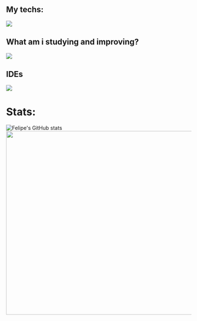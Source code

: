 ## My techs: 
<div>
    <img src="https://skillicons.dev/icons?i=python,typescript,html,scss,django,python,react,cypress,ubuntu,postman" /><br>
</div>
          

## What am i studying and improving?
<div style="display: flex; align-items:center">
<img src="https://skillicons.dev/icons?i=tailwind,jest,python,django,typescript" />
</div>

   
## IDEs

<div>
    <img src="https://skillicons.dev/icons?i=vscode,pycharm,webstorm" />
</div>
          
<h1>Stats:</h1>

![Felipe's GitHub stats](https://github-readme-stats.vercel.app/api?username=fandredev&show_icons=true&theme=radical)
<a href="https://wakatime.com"><img src="https://wakatime.com/share/@orydev/144849ba-b76e-4dc1-b2a7-08fc70587898.png" width="650" height="500" /></a>
